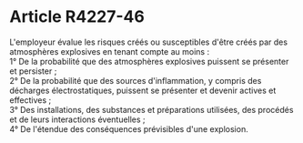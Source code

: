 # Article R4227-46

  
L'employeur évalue les risques créés ou susceptibles d'être créés par des atmosphères explosives en tenant compte au moins :   
1° De la probabilité que des atmosphères explosives puissent se présenter et persister ;   
2° De la probabilité que des sources d'inflammation, y compris des décharges électrostatiques, puissent se présenter et devenir actives et effectives ;   
3° Des installations, des substances et préparations utilisées, des procédés et de leurs interactions éventuelles ;   
4° De l'étendue des conséquences prévisibles d'une explosion.